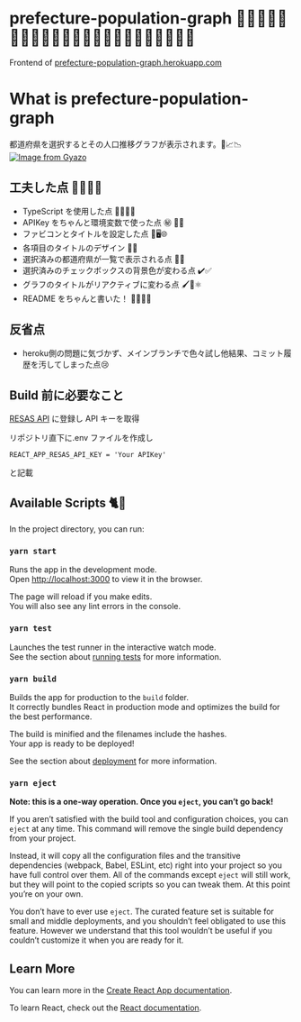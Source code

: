 # prefecture-population-graph 🗾👶🏻👩🏻🧑🏻🧑🏻‍🦳👱🏼👱🏽‍♀️👩🏾🧒🏻🧓🏼🥷🏻

Frontend of [prefecture-population-graph.herokuapp.com](https://prefecture-population-graph.herokuapp.com/)

# What is prefecture-population-graph

都道府県を選択するとその人口推移グラフが表示されます。🗾📈📉
[![Image from Gyazo](https://i.gyazo.com/22ff62bafe07399a47734bc8c1e1f83f.gif)](https://prefecture-population-graph.herokuapp.com/)

## 工夫した点 💪🏻🥺💮

- TypeScript を使用した点 👏🏻😣🌀
- APIKey をちゃんと環境変数で使った点 ㊙️ 🔐💮
- ファビコンとタイトルを設定した点 🗾🖥🌐
- 各項目のタイトルのデザイン 📰💕
- 選択済みの都道府県が一覧で表示される点 📝🗾
- 選択済みのチェックボックスの背景色が変わる点 ✔️✅
- グラフのタイトルがリアクティブに変わる点 🖌🤔⚛️
- README をちゃんと書いた！ 📝😭💦💮

## 反省点
- heroku側の問題に気づかず、メインブランチで色々試し他結果、コミット履歴を汚してしまった点😢

## Build 前に必要なこと

[RESAS API](https://opendata.resas-portal.go.jp/) に登録し API キーを取得

リポジトリ直下に.env ファイルを作成し

```
REACT_APP_RESAS_API_KEY = 'Your APIKey'
```

と記載

## Available Scripts 🐈🐾

In the project directory, you can run:

### `yarn start`

Runs the app in the development mode.\
Open [http://localhost:3000](http://localhost:3000) to view it in the browser.

The page will reload if you make edits.\
You will also see any lint errors in the console.

### `yarn test`

Launches the test runner in the interactive watch mode.\
See the section about [running tests](https://facebook.github.io/create-react-app/docs/running-tests) for more information.

### `yarn build`

Builds the app for production to the `build` folder.\
It correctly bundles React in production mode and optimizes the build for the best performance.

The build is minified and the filenames include the hashes.\
Your app is ready to be deployed!

See the section about [deployment](https://facebook.github.io/create-react-app/docs/deployment) for more information.

### `yarn eject`

**Note: this is a one-way operation. Once you `eject`, you can’t go back!**

If you aren’t satisfied with the build tool and configuration choices, you can `eject` at any time. This command will remove the single build dependency from your project.

Instead, it will copy all the configuration files and the transitive dependencies (webpack, Babel, ESLint, etc) right into your project so you have full control over them. All of the commands except `eject` will still work, but they will point to the copied scripts so you can tweak them. At this point you’re on your own.

You don’t have to ever use `eject`. The curated feature set is suitable for small and middle deployments, and you shouldn’t feel obligated to use this feature. However we understand that this tool wouldn’t be useful if you couldn’t customize it when you are ready for it.

## Learn More

You can learn more in the [Create React App documentation](https://facebook.github.io/create-react-app/docs/getting-started).

To learn React, check out the [React documentation](https://reactjs.org/).
